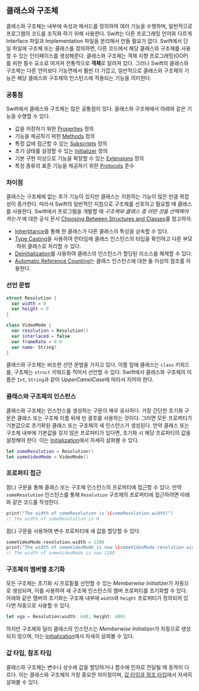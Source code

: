 ## 클래스와 구조체

클래스와 구조체는 내부에 속성과 메서드를 정의하여 여러 기능을 수행하며, 일반적으로 프로그램의 코드를 조직화 하기 위해 사용한다. Swift는 다른 프로그래밍 언어와 다르게 Interface 파일과 Implementation 파일을 분리해서 만들 필요가 없다. Swift에서 단일 파일에 구조체 또는 클래스를 정의하면, 다른 코드에서 해당 클래스와 구조체를 사용할 수 있는 인터페이스를 생성해준다. 클래스와 구조체는 객체 지향 프로그래밍(OOP)를 위한 필수 요소로 여겨져 전통적으로 **객체**로 알려져 있다. 그러나 Swift의 클래스와 구조체는 다른 언어보다 기능면에서 훨씬 더 가깝고, 일반적으로 클래스와 구조체의 기능은 해당 클래스와 구조체의 인스턴스에 적용되는 기능을 의미한다. 

### 공통점

Swift에서 클래스와 구조체는 많은 공통점이 있다. 클래스와 구조체에서 아래와 같은 기능을 수행할 수 있다.

- 값을 저장하기 위한 [Properties](https://docs.swift.org/swift-book/LanguageGuide/Properties.html) 정의
- 기능을 제공하기 위한 [Methods](https://docs.swift.org/swift-book/LanguageGuide/Methods.html) 정의
- 특정 값에 접근할 수 있는 [Subscripts](https://docs.swift.org/swift-book/LanguageGuide/Subscripts.html) 정의
- 초기 상태를 설정할 수 있는 [Initializer](https://docs.swift.org/swift-book/LanguageGuide/Initialization.html) 정의
- 기본 구현 이상으로 기능을 확장할 수 있는 [Extensions](https://docs.swift.org/swift-book/LanguageGuide/Extensions.html) 정의
- 특정 종류의 표준 기능을 제공하기 위한 [Protocols](https://docs.swift.org/swift-book/LanguageGuide/Protocols.html) 준수

### 차이점

클래스는 구조체에 없는 추가 기능이 있지만 클래스는 지원하는 기능이 많은 만큼 복잡성이 증가한다. 따라서 Swift의 일반적인 지침으로 구조체를 선호하고 필요할 때 클래스를 사용한다. Swift에서 프로그램을 개발할 때 *구조체와 클래스 중 어떤 것을 선택해야 하는가* 에 대한 공식 문서 [Choosing Between Structures and Classes](https://developer.apple.com/documentation/swift/choosing-between-structures-and-classes)를 참고하자.

- [Inhertitance](https://docs.swift.org/swift-book/LanguageGuide/Inheritance.html)를 통해 한 클래스가 다른 클래스의 특성을 상속할 수 있다.
- [Type Casting](https://docs.swift.org/swift-book/LanguageGuide/TypeCasting.html)을 사용하여 런타임에 클래스 인스턴스의 타입을 확인하고 다른 부모∙하위 클래스로 처리할 수 있다.
- [Deinitialization](https://docs.swift.org/swift-book/LanguageGuide/Deinitialization.html)를 사용하여 클래스의 인스턴스가 할당된 리소스를 해제할 수 있다.
- [Automatic Reference Counting](https://docs.swift.org/swift-book/LanguageGuide/AutomaticReferenceCounting.html)는 클래스 인스턴스에 대한 둘 이상의 참조를 허용한다.

### 선언 문법

```swift
struct Resolution {
  var width = 0
  var height = 0
}

class VideoMode {
  var resolution = Resolution()
  var interlaced = false
  var frameRate = 0.0
  var name: String?
}
```

클래스와 구조체는 비슷한 선언 문법을 가지고 있다. 이름 앞에 클래스는 `class` 키워드를, 구조체는 `struct` 키워드를 적어서 선언할 수 있다. Swift에서 클래스와 구조체의 이름은 `Int`, `String`과 같이 *UpperCamelCase*에 따라서 지어야 한다.

### 클래스와 구조체의 인스턴스

클래스와 구조체는 인스턴스를 생성하는 구문이 매우 유사하다. 가장 간단한 초기화 구문은 클래스 또는 구조체 이름 뒤에 빈 괄호를 사용하는 것이다. 그러면 모든 프로퍼티가 기본값으로 초기화된 클래스 또는 구조체의 새 인스턴스가 생성된다. 만약 클래스 또는 구조체 내부에 기본값을 갖지 않은 프로퍼티가 있다면, 초기화 시 해당 프로퍼티의 값을 설정해야 한다. 이는 [Initialization](https://docs.swift.org/swift-book/LanguageGuide/Initialization.html)에서 자세히 살펴볼 수 있다. 

```swift
let someResolution = Resolution()
let someVideoMode = VideoMode()
```

### 프로퍼티 접근

점(.) 구문을 통해 클래스 또는 구조체 인스턴스의 프로퍼티에 접근할 수 있다. 만약 `someResolution` 인스턴스를 통해 `Resolution` 구조체의 프로퍼티에 접근하려면 아래와 같은 코드를 작성한다.

```swift
print("The width of someResolution is \(someResolution.width)")
// The width of someResolution is 0
```

점(.) 구문을 사용하여 변수 프로퍼티에 새 값을 할당할 수 있다.

```swift
someVideoMode.resolution.width = 1280
print("The width of someVideoMode is now \(someVideoMode.resolution.width)")
// The width of someVideoMode is now 1280
```

### 구조체의 멤버별 초기화

모든 구조체는 초기화 시 프로핕를 선언할 수 있는 *Memberwise Initializer*가 자동으로 생성되며, 이를 사용하여 새 구조체 인스턴스의 멤버 프로퍼티를 초기화할 수 있다. 아래와 같은 멤버의 초기화는 구조체 내부에 `width`와 `height` 프로퍼티가 정의되어 있다면 자동으로 사용할 수 있다.

```swift
let vga = Resolution(width: 640, height: 480)
```

하지만 구조체와 달리 클래스의 인스턴스는 *Memberwise Initializer*가 자동으로 생성되지 않으며, 이는 [Initialization](https://docs.swift.org/swift-book/LanguageGuide/Initialization.html)에서 자세히 살펴볼 수 있다.

### 값 타입, 참조 타입

클래스와 구조체는 변수나 상수에 값을 할당하거나 함수에 인자로 전달될 때 동작이 다르다. 이는 클래스와 구조체의 가장 중요한 차이점이며, [값 타입과 참조 타입](./call-by-value-reference.md)에서 자세히 살펴볼 수 있다.